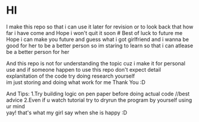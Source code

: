 # HI
I make this repo so that i can use it later for revision or to look back that how far i have come 
and Hope   i won't quit it soon # Best of luck  to future me Hope i can make you  future 
and guess what i got girlfriend and i wanna be good for her to be a better person so  im staring to learn so that
i can atlease be a better person for her 


And this repo is not  for understanding the topic cuz i  make it  for personal use and  if someone happen to use this repo don't expect detail explanitation of the code try doing research  yourself  
im just storing and doing what work for me 
Thank You :D

And Tips:
1.Try building  logic on pen paper before doing actual code //best  advice
2.Even if u watch tutorial try to dryrun the program by  yourself using  ur mind  
yay! that's what my girl say  when  she  is happy
 :D